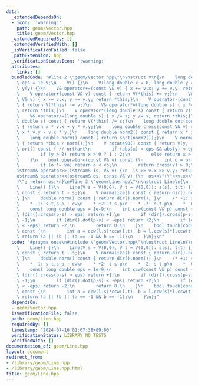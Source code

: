 ```yaml
---
data:
  _extendedDependsOn:
  - icon: ':warning:'
    path: geom/Vector.hpp
    title: geom/Vector.hpp
  _extendedRequiredBy: []
  _extendedVerifiedWith: []
  _isVerificationFailed: false
  _pathExtension: hpp
  _verificationStatusIcon: ':warning:'
  attributes:
    links: []
  bundledCode: "#line 2 \"geom/Vector.hpp\"\n\nstruct V\n{\n    long double x, y,\
    \ eps = 1e-9;\n    V() {}\n    V(long double x = 0, long double y = 0) : x(x),\
    \ y(y) {}\n    V& operator+=(const V& v) { x += v.x; y += v.y; return *this;}\n\
    \    V operator+(const V& v) const { return V(*this) += v;}\n    V& operator-=(const\
    \ V& v) { x -= v.x; y -= v.y; return *this;}\n    V operator-(const V& v) const\
    \ { return V(*this) -= v;}\n    V& operator*=(long double s) { x *= s; y *= s;\
    \ return *this;}\n    V operator*(long double s) const { return V(*this) *= s;}\n\
    \    V& operator/=(long double s) { x /= s; y /= s; return *this;}\n    V operator/(long\
    \ double s) const { return V(*this) /= s;}\n    long double dot(const V& v) const\
    \ { return x * v.x + y * v.y;}\n    long double cross(const V& v) const { return\
    \ x * v.y - v.x * y;}\n    long double norm2() const { return x * x + y * y;}\n\
    \    long double norm() const { return sqrt(norm2());}\n    V normalize() const\
    \ { return *this / norm();}\n    V rotate90() const { return V(y, -x);}\n    int\
    \ ort() const { // orthant\n        if (abs(x) < eps && abs(y) < eps) return 0;\n\
    \        if (y > 0) return x > 0 ? 1 : 2;\n        else return x > 0 ? 4 : 3;\n\
    \    }\n    bool operator<(const V& v) const {\n        int o = ort(), vo = v.ort();\n\
    \        if (o != vo) return o < vo;\n        return cross(v) > 0;\n    }\n};\n\
    istream& operator>>(istream& is, V& v) {\n  is >> v.x >> v.y; return is;\n}\n\
    ostream& operator<<(ostream& os, const V& v) {\n  os<<\"(\"<<v.x<<\",\"<<v.y<<\"\
    )\"; return os;\n}\n#line 3 \"geom/Line.hpp\"\n\nstruct Line\n{\n    V s, t;\n\
    \    Line() {}\n    Line(V s = V(0,0), V t = V(0,0)): s(s), t(t) {}\n    V dir()\
    \ const { return t - s;}\n    V normalize() const { return dir().normalize();\
    \ }\n    double norm() const { return dir().norm(); }\n    /* +1: s-t,s-p : ccw\n\
    \    * -1: s-t,s-p : cw\n    * +2: t-s-p\n    * -2: s-t-p\n    *  0: s-p-t */\n\
    \    const long double eps = 1e-9;\n    int ccw(const V& p) const {\n        if\
    \ (dir().cross(p-s) > eps) return +1;\n        if (dir().cross(p-s) < -eps) return\
    \ -1;\n        if (dir().dot(p-s) < -eps) return +2;\n        if (dir().dot(t-p)\
    \ < -eps) return -2;\n        return 0;\n    }\n    bool touch(const Line& l)\
    \ const {\n        int a = ccw(l.s)*ccw(l.t), b = l.ccw(s)*l.ccw(t);\n       \
    \ return !a || !b || (a == -1 && b == -1);\n    }\n};\n"
  code: "#pragma once\n#include \"geom/Vector.hpp\"\n\nstruct Line\n{\n    V s, t;\n\
    \    Line() {}\n    Line(V s = V(0,0), V t = V(0,0)): s(s), t(t) {}\n    V dir()\
    \ const { return t - s;}\n    V normalize() const { return dir().normalize();\
    \ }\n    double norm() const { return dir().norm(); }\n    /* +1: s-t,s-p : ccw\n\
    \    * -1: s-t,s-p : cw\n    * +2: t-s-p\n    * -2: s-t-p\n    *  0: s-p-t */\n\
    \    const long double eps = 1e-9;\n    int ccw(const V& p) const {\n        if\
    \ (dir().cross(p-s) > eps) return +1;\n        if (dir().cross(p-s) < -eps) return\
    \ -1;\n        if (dir().dot(p-s) < -eps) return +2;\n        if (dir().dot(t-p)\
    \ < -eps) return -2;\n        return 0;\n    }\n    bool touch(const Line& l)\
    \ const {\n        int a = ccw(l.s)*ccw(l.t), b = l.ccw(s)*l.ccw(t);\n       \
    \ return !a || !b || (a == -1 && b == -1);\n    }\n};"
  dependsOn:
  - geom/Vector.hpp
  isVerificationFile: false
  path: geom/Line.hpp
  requiredBy: []
  timestamp: '2024-07-16 01:07:38+09:00'
  verificationStatus: LIBRARY_NO_TESTS
  verifiedWith: []
documentation_of: geom/Line.hpp
layout: document
redirect_from:
- /library/geom/Line.hpp
- /library/geom/Line.hpp.html
title: geom/Line.hpp
---
```

